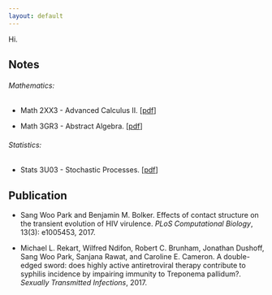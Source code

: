```yaml
---
layout: default
---
```


Hi.

Notes
---

###### Mathematics:

* Math 2XX3 - Advanced Calculus II. \[[pdf](https://parksw3.github.io/archive/course_notes/math_2xx3_lecture_notes.pdf)\]

* Math 3GR3 - Abstract Algebra. \[[pdf](https://parksw3.github.io/archive/course_notes/math_3gr3_lecture_notes.pdf)\]

###### Statistics:

* Stats 3U03 - Stochastic Processes. \[[pdf](https://parksw3.github.io/archive/course_notes/stats_3u03_lecture_notes.pdf)\]

Publication
----

* Sang Woo Park and Benjamin M. Bolker. Effects of contact structure on the transient evolution of HIV virulence. *PLoS Computational Biology*, 13(3): e1005453, 2017.

* Michael L. Rekart, Wilfred Ndifon, Robert C. Brunham, Jonathan Dushoff, Sang Woo Park, Sanjana Rawat, and Caroline E. Cameron. A double-edged sword: does highly active antiretroviral therapy contribute to syphilis incidence by impairing immunity to Treponema pallidum?. *Sexually Transmitted Infections*, 2017.

